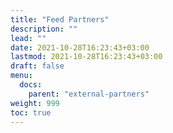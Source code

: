 ```yaml
---
title: "Feed Partners"
description: ""
lead: ""
date: 2021-10-28T16:23:43+03:00
lastmod: 2021-10-28T16:23:43+03:00
draft: false
menu:
  docs:
    parent: "external-partners"
weight: 999
toc: true
---
```

